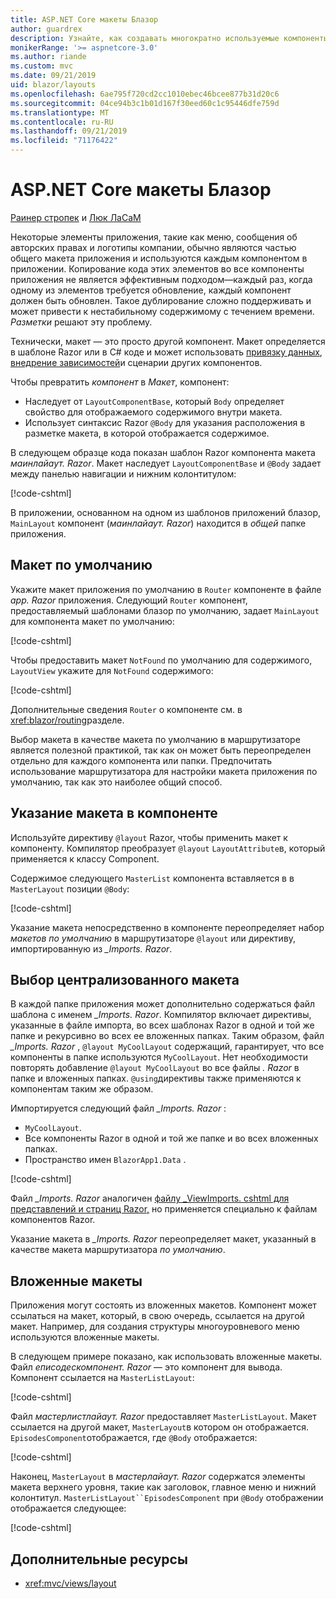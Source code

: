 ```yaml
---
title: ASP.NET Core макеты Блазор
author: guardrex
description: Узнайте, как создавать многократно используемые компоненты макета для приложений Блазор.
monikerRange: '>= aspnetcore-3.0'
ms.author: riande
ms.custom: mvc
ms.date: 09/21/2019
uid: blazor/layouts
ms.openlocfilehash: 6ae795f720cd2cc1010ebec46bcee877b31d20c6
ms.sourcegitcommit: 04ce94b3c1b01d167f30eed60c1c95446dfe759d
ms.translationtype: MT
ms.contentlocale: ru-RU
ms.lasthandoff: 09/21/2019
ms.locfileid: "71176422"
---
```

# <a name="aspnet-core-blazor-layouts"></a>ASP.NET Core макеты Блазор

[Раинер стропек](https://www.timecockpit.com) и [Люк ЛаСаМ](https://github.com/guardrex)

Некоторые элементы приложения, такие как меню, сообщения об авторских правах и логотипы компании, обычно являются частью общего макета приложения и используются каждым компонентом в приложении. Копирование кода этих элементов во все компоненты приложения не является эффективным подходом&mdash;каждый раз, когда одному из элементов требуется обновление, каждый компонент должен быть обновлен. Такое дублирование сложно поддерживать и может привести к нестабильному содержимому с течением времени. *Разметки* решают эту проблему.

Технически, макет — это просто другой компонент. Макет определяется в шаблоне Razor или в C# коде и может использовать [привязку данных](xref:blazor/components#data-binding), [внедрение зависимостей](xref:blazor/dependency-injection)и сценарии других компонентов.

Чтобы превратить *компонент* в *Макет*, компонент:

* Наследует от `LayoutComponentBase`, который `Body` определяет свойство для отображаемого содержимого внутри макета.
* Использует синтаксис Razor `@Body` для указания расположения в разметке макета, в которой отображается содержимое.

В следующем образце кода показан шаблон Razor компонента макета *маинлайаут. Razor*. Макет наследует `LayoutComponentBase` и `@Body` задает между панелью навигации и нижним колонтитулом:

[!code-cshtml[](layouts/sample_snapshot/3.x/MainLayout.razor?highlight=1,13)]

В приложении, основанном на одном из шаблонов приложений блазор, `MainLayout` компонент (*маинлайаут. Razor*) находится в *общей* папке приложения.

## <a name="default-layout"></a>Макет по умолчанию

Укажите макет приложения по умолчанию в `Router` компоненте в файле *app. Razor* приложения. Следующий `Router` компонент, предоставляемый шаблонами блазор по умолчанию, задает `MainLayout` для компонента макет по умолчанию:

[!code-cshtml[](layouts/sample_snapshot/3.x/App1.razor?highlight=3)]

Чтобы предоставить макет `NotFound` по умолчанию для содержимого, `LayoutView` укажите для `NotFound` содержимого:

[!code-cshtml[](layouts/sample_snapshot/3.x/App2.razor?highlight=6-9)]

Дополнительные сведения `Router` о компоненте см. в <xref:blazor/routing>разделе.

Выбор макета в качестве макета по умолчанию в маршрутизаторе является полезной практикой, так как он может быть переопределен отдельно для каждого компонента или папки. Предпочитать использование маршрутизатора для настройки макета приложения по умолчанию, так как это наиболее общий способ.

## <a name="specify-a-layout-in-a-component"></a>Указание макета в компоненте

Используйте директиву `@layout` Razor, чтобы применить макет к компоненту. Компилятор преобразует `@layout` `LayoutAttribute`в, который применяется к классу Component.

Содержимое следующего `MasterList` компонента вставляется в в `MasterLayout` позиции `@Body`:

[!code-cshtml[](layouts/sample_snapshot/3.x/MasterList.razor?highlight=1)]

Указание макета непосредственно в компоненте переопределяет набор *макетов по умолчанию* в маршрутизаторе `@layout` или директиву, импортированную из *_Imports. Razor*.

## <a name="centralized-layout-selection"></a>Выбор централизованного макета

В каждой папке приложения может дополнительно содержаться файл шаблона с именем *_Imports. Razor*. Компилятор включает директивы, указанные в файле импорта, во всех шаблонах Razor в одной и той же папке и рекурсивно во всех ее вложенных папках. Таким образом, файл *_Imports. Razor* , `@layout MyCoolLayout` содержащий, гарантирует, что все компоненты в папке используются `MyCoolLayout`. Нет необходимости повторять добавление `@layout MyCoolLayout` во все файлы *. Razor* в папке и вложенных папках. `@using`директивы также применяются к компонентам таким же образом.

Импортируется следующий файл *_Imports. Razor* :

* `MyCoolLayout`.
* Все компоненты Razor в одной и той же папке и во всех вложенных папках.
* Пространство имен `BlazorApp1.Data` .
 
[!code-cshtml[](layouts/sample_snapshot/3.x/_Imports.razor)]

Файл *_Imports. Razor* аналогичен [файлу _ViewImports. cshtml для представлений и страниц Razor,](xref:mvc/views/layout#importing-shared-directives) но применяется специально к файлам компонентов Razor.

Указание макета в *_Imports. Razor* переопределяет макет, указанный в качестве макета маршрутизатора *по умолчанию*.

## <a name="nested-layouts"></a>Вложенные макеты

Приложения могут состоять из вложенных макетов. Компонент может ссылаться на макет, который, в свою очередь, ссылается на другой макет. Например, для создания структуры многоуровневого меню используются вложенные макеты.

В следующем примере показано, как использовать вложенные макеты. Файл *еписодескомпонент. Razor* — это компонент для вывода. Компонент ссылается на `MasterListLayout`:

[!code-cshtml[](layouts/sample_snapshot/3.x/EpisodesComponent.razor?highlight=1)]

Файл *мастерлистлайаут. Razor* предоставляет `MasterListLayout`. Макет ссылается на другой макет, `MasterLayout`в котором он отображается. `EpisodesComponent`отображается, где `@Body` отображается:

[!code-cshtml[](layouts/sample_snapshot/3.x/MasterListLayout.razor?highlight=1,9)]

Наконец, `MasterLayout` в *мастерлайаут. Razor* содержатся элементы макета верхнего уровня, такие как заголовок, главное меню и нижний колонтитул. `MasterListLayout``EpisodesComponent` при `@Body` отображении отображается следующее:

[!code-cshtml[](layouts/sample_snapshot/3.x/MasterLayout.razor?highlight=6)]

## <a name="additional-resources"></a>Дополнительные ресурсы

* <xref:mvc/views/layout>

